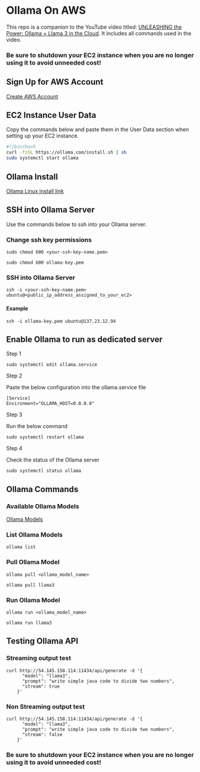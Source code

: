 # Ollama On AWS

This repo is a companion to the YouTube video titled: [UNLEASHING the Power: Ollama + Llama 3 in the Cloud](https://youtu.be/rr-cEvLcOWw). It includes all commands used in the video.

### Be sure to shutdown your EC2 instance when you are no longer using it to avoid unneeded cost!

## Sign Up for AWS Account

[Create AWS Account](https://signin.aws.amazon.com/signup?request_type=register)

## EC2 Instance User Data

Copy the commands below and paste them in the User Data section when setting up your EC2 instance.

```bash
#!/bin/bash
curl -fsSL https://ollama.com/install.sh | sh
sudo systemctl start ollama
```

## Ollama Install

[Ollama Linux install link](https://ollama.com/download/linux)

## SSH into Ollama Server

Use the commands below to ssh into your Ollama server.

### Change ssh key permissions

```
sudo chmod 600 <your-ssh-key-name.pem>
```

```
sudo chmod 600 ollama-key.pem
```

### SSH into Ollama Server

```
ssh -i <your-ssh-key-name.pem> ubuntu@<public_ip_address_assigned_to_your_ec2>
```

#### Example

```
ssh -i ollama-key.pem ubuntu@137.23.12.94
```

## Enable Ollama to run as dedicated server

Step 1

```
sudo systemctl edit ollama.service
```

Step 2

Paste the below configuration into the ollama.service file

```
[Service]
Environment="OLLAMA_HOST=0.0.0.0"
```

Step 3

Run the below command

```
sudo systemctl restart ollama
```

Step 4

Check the status of the Ollama server

```
sudo systemctl status ollama
```

## Ollama Commands

### Available Ollama Models

[Ollama Models](https://ollama.com/library)

### List Ollama Models

```
ollama list
```

### Pull Ollama Model

```
ollama pull <ollama_model_name>
```

```
ollama pull llama3
```

### Run Ollama Model

```
ollama run <ollama_model_name>
```

```
ollama run llama3
```

## Testing Ollama API

### Streaming output test

```
curl http://54.145.158.114:11434/api/generate -d '{
	  "model": "llama3",
	  "prompt": "write simple java code to divide two numbers",
	  "stream": true
	}'
```

### Non Streaming output test

```
curl http://54.145.158.114:11434/api/generate -d '{
	  "model": "llama3",
	  "prompt": "write simple java code to divide two numbers",
	  "stream": false
	}'
```

### Be sure to shutdown your EC2 instance when you are no longer using it to avoid unneeded cost!
